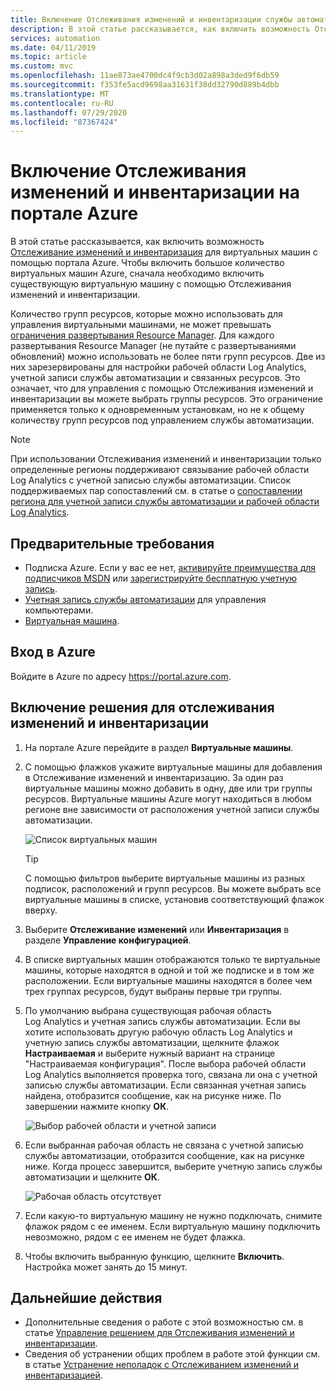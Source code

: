 ```yaml
---
title: Включение Отслеживания изменений и инвентаризации службы автоматизации Azure с помощью портала Azure
description: В этой статье рассказывается, как включить возможность Отслеживания изменений и инвентаризации с помощью портала Azure.
services: automation
ms.date: 04/11/2019
ms.topic: article
ms.custom: mvc
ms.openlocfilehash: 11ae873ae4700dc4f9cb3d02a898a3ded9f6db59
ms.sourcegitcommit: f353fe5acd9698aa31631f38dd32790d889b4dbb
ms.translationtype: MT
ms.contentlocale: ru-RU
ms.lasthandoff: 07/29/2020
ms.locfileid: "87367424"
---
```

# <a name="enable-change-tracking-and-inventory-from-azure-portal"></a>Включение Отслеживания изменений и инвентаризации на портале Azure

В этой статье рассказывается, как включить возможность [Отслеживание изменений и инвентаризация](change-tracking.md) для виртуальных машин с помощью портала Azure. Чтобы включить большое количество виртуальных машин Azure, сначала необходимо включить существующую виртуальную машину с помощью Отслеживания изменений и инвентаризации. 

Количество групп ресурсов, которые можно использовать для управления виртуальными машинами, не может превышать [ограничения развертывания Resource Manager](../azure-resource-manager/templates/cross-scope-deployment.md). Для каждого развертывания Resource Manager (не путайте с развертываниями обновлений) можно использовать не более пяти групп ресурсов. Две из них зарезервированы для настройки рабочей области Log Analytics, учетной записи службы автоматизации и связанных ресурсов. Это означает, что для управления с помощью Отслеживания изменений и инвентаризации вы можете выбрать группы ресурсов. Это ограничение применяется только к одновременным установкам, но не к общему количеству групп ресурсов под управлением службы автоматизации.

> [!NOTE]
> При использовании Отслеживания изменений и инвентаризации только определенные регионы поддерживают связывание рабочей области Log Analytics с учетной записью службы автоматизации. Список поддерживаемых пар сопоставлений см. в статье о [сопоставлении региона для учетной записи службы автоматизации и рабочей области Log Analytics](how-to/region-mappings.md).

## <a name="prerequisites"></a>Предварительные требования

* Подписка Azure. Если у вас ее нет, [активируйте преимущества для подписчиков MSDN](https://azure.microsoft.com/pricing/member-offers/msdn-benefits-details/) или [зарегистрируйте бесплатную учетную запись](https://azure.microsoft.com/free/?WT.mc_id=A261C142F).
* [Учетная запись службы автоматизации](./index.yml) для управления компьютерами.
* [Виртуальная машина](../virtual-machines/windows/quick-create-portal.md).

## <a name="sign-in-to-azure"></a>Вход в Azure

Войдите в Azure по адресу https://portal.azure.com.

## <a name="enable-change-tracking-and-inventory"></a>Включение решения для отслеживания изменений и инвентаризации

1. На портале Azure перейдите в раздел **Виртуальные машины**.

2. С помощью флажков укажите виртуальные машины для добавления в Отслеживание изменений и инвентаризацию. За один раз виртуальные машины можно добавить в одну, две или три группы ресурсов. Виртуальные машины Azure могут находиться в любом регионе вне зависимости от расположения учетной записи службы автоматизации.

    ![Список виртуальных машин](media/automation-enable-changes-from-browse/vmlist.png)

    > [!TIP]
    > С помощью фильтров выберите виртуальные машины из разных подписок, расположений и групп ресурсов. Вы можете выбрать все виртуальные машины в списке, установив соответствующий флажок вверху.

3. Выберите **Отслеживание изменений** или **Инвентаризация** в разделе **Управление конфигурацией**.

4. В списке виртуальных машин отображаются только те виртуальные машины, которые находятся в одной и той же подписке и в том же расположении. Если виртуальные машины находятся в более чем трех группах ресурсов, будут выбраны первые три группы.

5. По умолчанию выбрана существующая рабочая область Log Analytics и учетная запись службы автоматизации. Если вы хотите использовать другую рабочую область Log Analytics и учетную запись службы автоматизации, щелкните флажок **Настраиваемая** и выберите нужный вариант на странице "Настраиваемая конфигурация". После выбора рабочей области Log Analytics выполняется проверка того, связана ли она с учетной записью службы автоматизации. Если связанная учетная запись найдена, отобразится сообщение, как на рисунке ниже. По завершении нажмите кнопку **ОК**.

    ![Выбор рабочей области и учетной записи](media/automation-enable-changes-from-browse/selectworkspaceandaccount.png)

6. Если выбранная рабочая область не связана с учетной записью службы автоматизации, отобразится сообщение, как на рисунке ниже. Когда процесс завершится, выберите учетную запись службы автоматизации и щелкните **ОК**.

    ![Рабочая область отсутствует](media/automation-enable-changes-from-browse/no-workspace.png)

7. Если какую-то виртуальную машину не нужно подключать, снимите флажок рядом с ее именем. Если виртуальную машину подключить невозможно, рядом с ее именем не будет флажка.

8. Чтобы включить выбранную функцию, щелкните **Включить**. Настройка может занять до 15 минут.

## <a name="next-steps"></a>Дальнейшие действия

* Дополнительные сведения о работе с этой возможностью см. в статье [Управление решением для Отслеживания изменений и инвентаризации](change-tracking-file-contents.md).
* Сведения об устранении общих проблем в работе этой функции см. в статье [Устранение неполадок с Отслеживанием изменений и инвентаризацией](troubleshoot/change-tracking.md).
